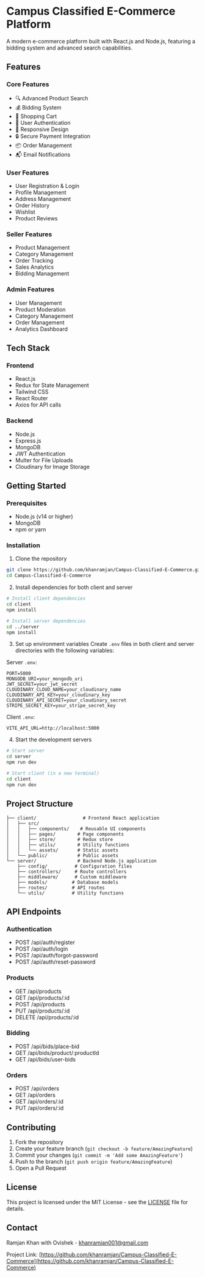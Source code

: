 # Campus Classified E-Commerce Platform

A modern e-commerce platform built with React.js and Node.js, featuring a bidding system and advanced search capabilities.

## Features

### Core Features
- 🔍 Advanced Product Search
- 💰 Bidding System
- 🛒 Shopping Cart
- 👤 User Authentication
- 📱 Responsive Design
- 🔒 Secure Payment Integration
- 📦 Order Management
- 📬 Email Notifications

### User Features
- User Registration & Login
- Profile Management
- Address Management
- Order History
- Wishlist
- Product Reviews

### Seller Features
- Product Management
- Category Management
- Order Tracking
- Sales Analytics
- Bidding Management

### Admin Features
- User Management
- Product Moderation
- Category Management
- Order Management
- Analytics Dashboard

## Tech Stack

### Frontend
- React.js
- Redux for State Management
- Tailwind CSS
- React Router
- Axios for API calls

### Backend
- Node.js
- Express.js
- MongoDB
- JWT Authentication
- Multer for File Uploads
- Cloudinary for Image Storage

## Getting Started

### Prerequisites
- Node.js (v14 or higher)
- MongoDB
- npm or yarn

### Installation

1. Clone the repository
```bash
git clone https://github.com/khanramjan/Campus-Classified-E-Commerce.git
cd Campus-Classified-E-Commerce
```

2. Install dependencies for both client and server
```bash
# Install client dependencies
cd client
npm install

# Install server dependencies
cd ../server
npm install
```

3. Set up environment variables
Create `.env` files in both client and server directories with the following variables:

Server `.env`:
```
PORT=5000
MONGODB_URI=your_mongodb_uri
JWT_SECRET=your_jwt_secret
CLOUDINARY_CLOUD_NAME=your_cloudinary_name
CLOUDINARY_API_KEY=your_cloudinary_key
CLOUDINARY_API_SECRET=your_cloudinary_secret
STRIPE_SECRET_KEY=your_stripe_secret_key
```

Client `.env`:
```
VITE_API_URL=http://localhost:5000
```

4. Start the development servers
```bash
# Start server
cd server
npm run dev

# Start client (in a new terminal)
cd client
npm run dev
```

## Project Structure

```
├── client/                 # Frontend React application
│   ├── src/
│   │   ├── components/    # Reusable UI components
│   │   ├── pages/        # Page components
│   │   ├── store/        # Redux store
│   │   ├── utils/        # Utility functions
│   │   └── assets/       # Static assets
│   └── public/           # Public assets
└── server/               # Backend Node.js application
    ├── config/          # Configuration files
    ├── controllers/     # Route controllers
    ├── middleware/      # Custom middleware
    ├── models/         # Database models
    ├── routes/         # API routes
    └── utils/          # Utility functions
```

## API Endpoints

### Authentication
- POST /api/auth/register
- POST /api/auth/login
- POST /api/auth/forgot-password
- POST /api/auth/reset-password

### Products
- GET /api/products
- GET /api/products/:id
- POST /api/products
- PUT /api/products/:id
- DELETE /api/products/:id

### Bidding
- POST /api/bids/place-bid
- GET /api/bids/product/:productId
- GET /api/bids/user-bids

### Orders
- POST /api/orders
- GET /api/orders
- GET /api/orders/:id
- PUT /api/orders/:id

## Contributing

1. Fork the repository
2. Create your feature branch (`git checkout -b feature/AmazingFeature`)
3. Commit your changes (`git commit -m 'Add some AmazingFeature'`)
4. Push to the branch (`git push origin feature/AmazingFeature`)
5. Open a Pull Request

## License

This project is licensed under the MIT License - see the [LICENSE](LICENSE) file for details.

## Contact

Ramjan Khan with Ovishek -  khanramjan001@gmail.com

Project Link: [https://github.com/khanramjan/Campus-Classified-E-Commerce](https://github.com/khanramjan/Campus-Classified-E-Commerce)
